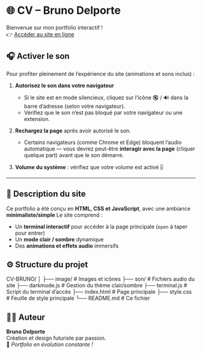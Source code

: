 # 🌐 CV – Bruno Delporte

Bienvenue sur mon portfolio interactif !  
👉 [Accéder au site en ligne](https://legobelindu93.github.io/CV-BRUNO/)

## 🎧 Activer le son

Pour profiter pleinement de l’expérience du site (animations et sons inclus) :

1. **Autorisez le son dans votre navigateur**  
   - Si le site est en mode silencieux, cliquez sur l’icône 🔇 / 🔊 dans la barre d’adresse (selon votre navigateur).
   - Vérifiez que le son n’est pas bloqué par votre navigateur ou une extension.

2. **Rechargez la page** après avoir autorisé le son.  
   - Certains navigateurs (comme Chrome et Edge) bloquent l’audio automatique — vous devrez peut-être **interagir avec la page** (cliquer quelque part) avant que le son démarre.

3. **Volume du système** : vérifiez que votre volume est activé 🎚️

---

## 🧠 Description du site

Ce portfolio a été conçu en **HTML, CSS et JavaScript**, avec une ambiance **minimaliste/simple** 
Le site comprend :
- Un **terminal interactif** pour accéder à la page principale (`open` à taper pour entrer)
- Un **mode clair / sombre** dynamique
- Des **animations et effets audio** immersifs

## ⚙️ Structure du projet
CV-BRUNO/
│
├── image/ # Images et icônes
├── son/ # Fichiers audio du site
├── darkmode.js # Gestion du thème clair/sombre
├── terminal.js # Script du terminal d’accès
├── index.html # Page principale
├── style.css # Feuille de style principale
└── README.md # Ce fichier

## 🧑‍💻 Auteur

**Bruno Delporte**  
Création et design futuriste par passion.  
🚀 *Portfolio en évolution constante !*
